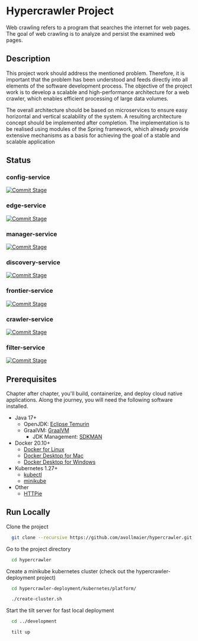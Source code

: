 
# Hypercrawler Project

Web crawling refers to a program that searches the internet for web pages. The goal
of web crawling is to analyze and persist the examined web pages. 


## Description
This project work should address the mentioned problem. Therefore, it is important
that the problem has been understood and feeds directly into all elements of the software development process.
The objective of the project work is to develop a scalable and high-performance architecture for a web crawler, which enables efficient processing of large data volumes.

The overall architecture should be based on microservices to ensure easy horizontal
and vertical scalability of the system. A resulting architecture concept should be implemented after completion.
The implementation is to be realised using modules of the Spring framework, which
already provide extensive mechanisms as a basis for achieving the goal of a stable and
scalable application

## Status

### config-service

[![Commit Stage](https://github.com/avollmaier/hypercrawler-config-service/actions/workflows/commit-stage.yml/badge.svg)](https://github.com/avollmaier/hypercrawler-config-service/actions/workflows/commit-stage.yml)

### edge-service

[![Commit Stage](https://github.com/avollmaier/hypercrawler-edge-service/actions/workflows/commit-stage.yml/badge.svg)](https://github.com/avollmaier/hypercrawler-edge-service/actions/workflows/commit-stage.yml)

### manager-service

[![Commit Stage](https://github.com/avollmaier/hypercrawler-manager-service/actions/workflows/commit-stage.yml/badge.svg)](https://github.com/avollmaier/hypercrawler-manager-service/actions/workflows/commit-stage.yml)

### discovery-service

[![Commit Stage](https://github.com/avollmaier/hypercrawler-discovery-service/actions/workflows/commit-stage.yml/badge.svg)](https://github.com/avollmaier/hypercrawler-discovery-service/actions/workflows/commit-stage.yml)

### frontier-service

[![Commit Stage](https://github.com/avollmaier/hypercrawler-frontier-service/actions/workflows/commit-stage.yml/badge.svg)](https://github.com/avollmaier/hypercrawler-frontier-service/actions/workflows/commit-stage.yml)

### crawler-service

[![Commit Stage](https://github.com/avollmaier/hypercrawler-crawler-service/actions/workflows/commit-stage.yml/badge.svg)](https://github.com/avollmaier/hypercrawler-crawler-service/actions/workflows/commit-stage.yml)

### filter-service

[![Commit Stage](https://github.com/avollmaier/hypercrawler-filter-service/actions/workflows/commit-stage.yml/badge.svg)](https://github.com/avollmaier/hypercrawler-filter-service/actions/workflows/commit-stage.yml)

## Prerequisites

Chapter after chapter, you'll build, containerize, and deploy cloud native applications. Along the journey, you will
need the following software installed.

* Java 17+
  * OpenJDK: [Eclipse Temurin](https://adoptium.net)
  * GraalVM: [GraalVM](https://www.graalvm.org)
    * JDK Management: [SDKMAN](https://sdkman.io)
* Docker 20.10+
  * [Docker for Linux](https://docs.docker.com/engine/install/ubuntu/)
  * [Docker Desktop for Mac](https://www.docker.com/products/docker-desktop)
  * [Docker Desktop for Windows](https://www.docker.com/products/docker-desktop)
* Kubernetes 1.27+
    * [kubectl](https://kubernetes.io/docs/tasks/tools/install-kubectl/)
    * [minikube](https://minikube.sigs.k8s.io/docs/)
* Other
    * [HTTPie](https://httpie.org/)

## Run Locally

Clone the project

```bash
  git clone --recursive https://github.com/avollmaier/hypercrawler.git
```

Go to the project directory

```bash
  cd hypercrawler
```

Create a minikube kubernetes cluster (check out the hypercrawler-deployment project)

```bash
  cd hypercrawler-deployment/kubernetes/platform/

  ./create-cluster.sh 
```

Start the tilt server for fast local deployment

```bash
  cd ../development

  tilt up
```